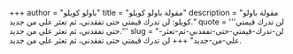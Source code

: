 +++
author = "باولو كويلو"
title = "مقولة باولو كويلو"
description = "مقولة باولو كويلو: لن تدرك قيمتي حتى تفقدني، ثم تعثر علي من جديد."
quote = '''لن تدرك قيمتي حتى تفقدني، ثم تعثر علي من جديد.'''
slug = "لن-تدرك-قيمتي-حتى-تفقدني-ثم-تعثر-علي-من-جديد"
+++
لن تدرك قيمتي حتى تفقدني، ثم تعثر علي من جديد.
